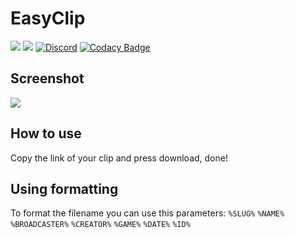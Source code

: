 # EasyClip

[![](https://img.shields.io/github/release/xRealNeon/EasyClip.svg)](https://github.com/xRealNeon/EasyClip/releases)
[![](https://img.shields.io/github/license/mashape/apistatus.svg)](https://github.com/xRealNeon/EasyClip/blob/master/LICENSE)
[![Discord](https://discordapp.com/api/guilds/365206523749728266/embed.png)](https://discord.gg/rpvdY42)
[![Codacy Badge](https://api.codacy.com/project/badge/Grade/d3c43ce39d5e4770a08fd51d0bb0e0f9)](https://www.codacy.com/app/NeoCode/EasyClip?utm_source=github.com&amp;utm_medium=referral&amp;utm_content=xRealNeon/EasyClip&amp;utm_campaign=Badge_Grade)

## Screenshot
![](https://i.ibb.co/qdVLkjN/Screenshot-76.png)

## How to use
Copy the link of your clip and press download, done!

## Using formatting
To format the filename you can use this parameters: `%SLUG%` `%NAME%` `%BROADCASTER%` `%CREATOR%` `%GAME%` `%DATE%` `%ID%`
